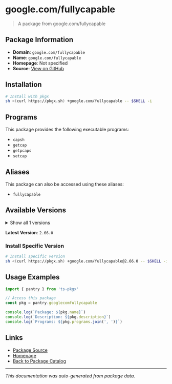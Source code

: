 # google.com/fullycapable

> A package from google.com/fullycapable

## Package Information

- **Domain**: `google.com/fullycapable`
- **Name**: `google.com/fullycapable`
- **Homepage**: Not specified
- **Source**: [View on GitHub](https://github.com/pkgxdev/pantry/tree/main/projects/google.com/fullycapable/package.yml)

## Installation

```bash
# Install with pkgx
sh <(curl https://pkgx.sh) +google.com/fullycapable -- $SHELL -i
```

## Programs

This package provides the following executable programs:

- `capsh`
- `getcap`
- `getpcaps`
- `setcap`

## Aliases

This package can also be accessed using these aliases:

- `fullycapable`

## Available Versions

<details>
<summary>Show all 1 versions</summary>

- `2.66.0`

</details>

**Latest Version**: `2.66.0`

### Install Specific Version

```bash
# Install specific version
sh <(curl https://pkgx.sh) +google.com/fullycapable@2.66.0 -- $SHELL -i
```

## Usage Examples

```typescript
import { pantry } from 'ts-pkgx'

// Access this package
const pkg = pantry.googlecomfullycapable

console.log(`Package: ${pkg.name}`)
console.log(`Description: ${pkg.description}`)
console.log(`Programs: ${pkg.programs.join(', ')}`)
```

## Links

- [Package Source](https://github.com/pkgxdev/pantry/tree/main/projects/google.com/fullycapable/package.yml)
- [Homepage](#)
- [Back to Package Catalog](../package-catalog.md)

---

*This documentation was auto-generated from package data.*
